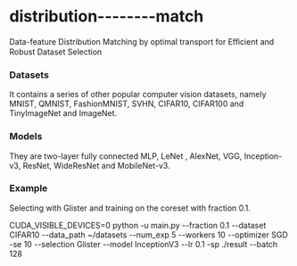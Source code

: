 # distribution--------match
Data-feature Distribution Matching by optimal transport for Eﬀicient and
Robust Dataset Selection


### Datasets
It contains a series of other popular computer vision datasets, namely MNIST, QMNIST, FashionMNIST, SVHN, CIFAR10, CIFAR100 and TinyImageNet and ImageNet.

### Models
They are two-layer fully connected MLP, LeNet , AlexNet, VGG, Inception-v3, ResNet, WideResNet and MobileNet-v3.

### Example
Selecting with Glister and training on the coreset with fraction 0.1.

CUDA_VISIBLE_DEVICES=0 python -u main.py --fraction 0.1 --dataset CIFAR10 --data_path ~/datasets --num_exp 5 --workers 10 --optimizer SGD -se 10 --selection Glister --model InceptionV3 --lr 0.1 -sp ./result --batch 128
